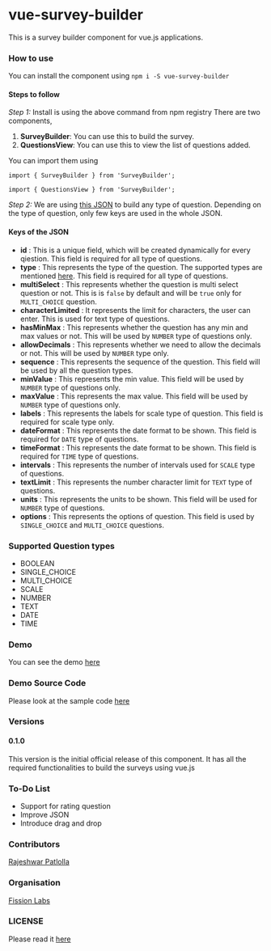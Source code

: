 # vue-survey-builder
This is a survey builder component for vue.js applications.

### How to use
You can install the component using `npm i -S vue-survey-builder`

#### Steps to follow
*Step 1:*
Install is using the above command from npm registry
There are two components,
1. **SurveyBuilder**: You can use this to build the survey.
2. **QuestionsView**: You can use this to view the list of questions added.

You can import them using

`import { SurveyBuilder } from 'SurveyBuilder';`

`import { QuestionsView } from 'SurveyBuilder';`

*Step 2:*
We are using [this JSON]() to build any type of question. Depending on the type of question, only few keys are used in the whole JSON.

#### Keys of the JSON
- **id** : This is a unique field, which will be created dynamically for every qiestion. This field is required for all type of questions.
- **type** : This represents the type of the question. The supported types are mentioned [here](). This field is required for all type of questions.
- **multiSelect** : This represents whether the question is multi select question or not. This is is `false` by default and will be `true` only for `MULTI_CHOICE` question.
- **characterLimited** : It represents the limit for characters, the user can enter. This is used for text type of questions.
- **hasMinMax** : This represents whether the question has any min and max values or not. This will be used by `NUMBER` type of questions only.
- **allowDecimals** : This represents whether we need to allow the decimals or not. This will be used by `NUMBER` type only.
- **sequence** : This represents the sequence of the question. This field will be used by all the question types.
- **minValue** : This represents the min value. This field will be used by `NUMBER` type of questions only.
- **maxValue** : This represents the max value. This field will be used by `NUMBER` type of questions only.
- **labels** : This represents the labels for scale type of question. This field is required for scale type only.
- **dateFormat** : This represents the date format to be shown. This field is required for `DATE` type of questions.
- **timeFormat** : This represents the date format to be shown. This field is required for `TIME` type of questions. 
- **intervals** : This represents the number of intervals used for `SCALE` type of questions.
- **textLimit** : This represents the number character limit for `TEXT` type of questions.
- **units** : This represents the units to be shown. This field will be used for `NUMBER` type of questions.
- **options** : This represents the options of question. This field is used by `SINGLE_CHOICE` and `MULTI_CHOICE` questions.

### Supported Question types
- BOOLEAN
- SINGLE_CHOICE
- MULTI_CHOICE
- SCALE
- NUMBER
- TEXT
- DATE
- TIME

### Demo
You can see the demo [here]()

### Demo Source Code
Please look at the sample code [here]()

### Versions
#### 0.1.0
This version is the initial official release of this component. It has all the required functionalities to build the surveys using vue.js

### To-Do List
- Support for rating question
- Improve JSON
- Introduce drag and drop

### Contributors
[Rajeshwar Patlolla](https://github.com/rajeshwarpatlolla)

### Organisation
[Fission Labs](http://fissionlabs.com/)

### LICENSE
Please read it [here]()
